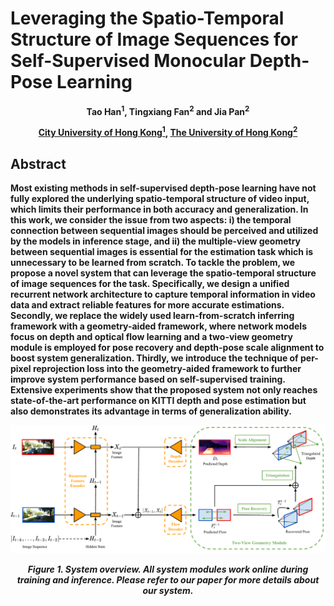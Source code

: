 # Leveraging the Spatio-Temporal Structure of Image Sequences for Self-Supervised Monocular Depth-Pose Learning
<p align="center">
    <b>Tao Han<sup>1</sup>, Tingxiang Fan<sup>2</sup> and Jia Pan<sup>2</sup>
</p>
<p align="center">
    <b><a href="https://www.cityu.edu.hk/">City University of Hong Kong<sup>1</sup></a>, <a href="https://www.hku.hk/">The University of Hong Kong<sup>2</sup></a></b>
</p>

## Abstract

Most existing methods in self-supervised depth-pose learning have not fully explored the underlying spatio-temporal structure of video input, which limits their performance in both accuracy and generalization. In this work, we consider the issue from two aspects: i) the temporal connection between sequential images should be perceived and utilized by the models in inference stage, and ii) the multiple-view geometry between sequential images is essential for the estimation task which is unnecessary to be learned from scratch. To tackle the problem, we propose a novel system that can leverage the spatio-temporal structure of image sequences for the task. Specifically, we design a unified recurrent network architecture to capture temporal information in video data and extract reliable features for more accurate estimations. Secondly, we replace the widely used learn-from-scratch inferring framework with a geometry-aided framework, where network models focus on depth and optical flow learning and a two-view geometry module is employed for pose recovery and depth-pose scale alignment to boost system generalization. Thirdly, we introduce the technique of per-pixel reprojection loss into the geometry-aided framework to further improve system performance based on self-supervised training. Extensive experiments show that the proposed system not only reaches state-of-the-art performance on KITTI depth and pose estimation but also demonstrates its advantage in terms of generalization ability.

<p align="center">
    <img src="figs/fig_overview.pdf" width="640" />
</p><p align="center">
    <i>Figure 1. System overview. All system modules work online during training and inference. Please refer to our paper for more details about our system.</i>
</p>
